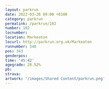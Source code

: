 ```yaml
---
layout: parkrun
date: 2022-03-26 09:00 +0100
category: parkrun
permalink: /parkrun/102
number: 102
locnumber: 
location: Markeaton
locurl: http://parkrun.org.uk/Markeaton
runnumber: 348
pos: 343
genderpos: 
time: '45:42'
agegrade: 28.52%
pb: 
strava: 
artwork: '/images/Shared Content/parkrun.png'
---
```

